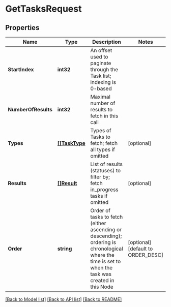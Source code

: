 # GetTasksRequest

## Properties
Name | Type | Description | Notes
------------ | ------------- | ------------- | -------------
**StartIndex** | **int32** | An offset used to paginate through the Task list; indexing is 0-based | 
**NumberOfResults** | **int32** | Maximal number of results to fetch in this call | 
**Types** | [**[]TaskType**](TaskType.md) | Types of Tasks to fetch; fetch all types if omitted | [optional] 
**Results** | [**[]Result**](Result.md) | List of results (statuses) to filter by; fetch in_progress tasks if omitted | [optional] 
**Order** | **string** | Order of tasks to fetch (either ascending or descending); ordering is chronological where the time is set to when the task was created in this Node | [optional] [default to ORDER_DESC]

[[Back to Model list]](../README.md#documentation-for-models) [[Back to API list]](../README.md#documentation-for-api-endpoints) [[Back to README]](../README.md)


